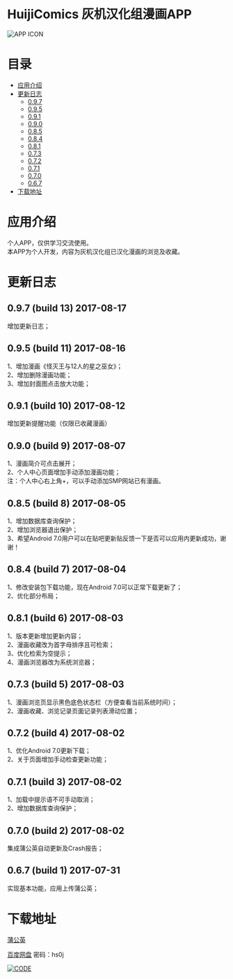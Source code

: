 # HuijiComics 灰机汉化组漫画APP

![APP ICON](https://o1wh05aeh.qnssl.com/image/view/app_icons/2062c1e2ce4556ca30b5a744e88c3e27)

# 目录
- [应用介绍](#应用介绍)
- [更新日志](#更新日志)
  - [0.9.7](#097-build-13-2017-08-17)
  - [0.9.5](#095-build-11-2017-08-16)
  - [0.9.1](#091-build-10-2017-08-12)
  - [0.9.0](#090-build-9-2017-08-07)
  - [0.8.5](#085-build-8-2017-08-05)
  - [0.8.4](#084-build-7-2017-08-04)
  - [0.8.1](#081-build-6-2017-08-03)
  - [0.7.3](#073-build-5-2017-08-03)
  - [0.7.2](#072-build-4-2017-08-02)
  - [0.7.1](#071-build-3-2017-08-02)
  - [0.7.0](#070-build-2-2017-08-02)
  - [0.6.7](#067-build-1-2017-07-31)
- [下载地址](#下载地址)

# 应用介绍

个人APP，仅供学习交流使用。  
本APP为个人开发，内容为灰机汉化组已汉化漫画的浏览及收藏。

# 更新日志

## 0.9.7 (build 13) 2017-08-17
增加更新日志；

## 0.9.5 (build 11) 2017-08-16
1、增加漫画《怪灭王与12人的星之巫女》；  
2、增加删除漫画功能；  
3、增加封面图点击放大功能；

## 0.9.1 (build 10) 2017-08-12
增加更新提醒功能（仅限已收藏漫画）

## 0.9.0 (build 9) 2017-08-07
1、漫画简介可点击展开；  
2、个人中心页面增加手动添加漫画功能；  
注：个人中心右上角+，可以手动添加SMP网站已有漫画。

## 0.8.5 (build 8) 2017-08-05
1、增加数据库查询保护；  
2、增加浏览器退出保护；  
3、希望Android 7.0用户可以在贴吧更新贴反馈一下是否可以应用内更新成功，谢谢！

## 0.8.4 (build 7) 2017-08-04
1、修改安装包下载功能，现在Android 7.0可以正常下载更新了；  
2、优化部分布局；

## 0.8.1 (build 6) 2017-08-03 
1、版本更新增加更新内容；  
2、漫画收藏改为首字母排序且可检索；  
3、优化检索为空提示；  
4、漫画浏览器改为系统浏览器；

## 0.7.3 (build 5) 2017-08-03 
1、漫画浏览页显示黑色底色状态栏（方便查看当前系统时间）；  
2、漫画收藏、浏览记录页面记录列表滑动位置；

## 0.7.2 (build 4) 2017-08-02 
1、优化Android 7.0更新下载；  
2、关于页面增加手动检查更新功能；

## 0.7.1 (build 3) 2017-08-02
1、加载中提示语不可手动取消；  
2、增加数据库查询保护；

## 0.7.0 (build 2) 2017-08-02
集成蒲公英自动更新及Crash报告；

## 0.6.7 (build 1) 2017-07-31
实现基本功能，应用上传蒲公英；

# 下载地址

[蒲公英](https://www.pgyer.com/Y0sz)

[百度网盘](http://pan.baidu.com/s/1gf6ChRd) 密码：hs0j

[![CODE](https://www.pgyer.com/app/qrcode/Y0sz)](https://www.pgyer.com/Y0sz)


